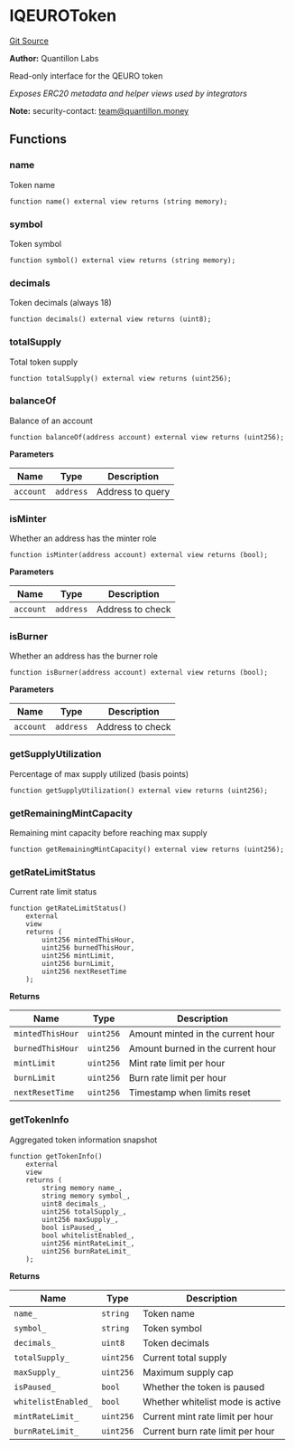 # IQEUROToken
[Git Source](https://github.com/Quantillon-Labs/smart-contracts/quantillon-protocol/blob/2c8dfc96fee94b0bbd0e4d44c6caa70cba7e0d51/src/interfaces/IQEUROToken.sol)

**Author:**
Quantillon Labs

Read-only interface for the QEURO token

*Exposes ERC20 metadata and helper views used by integrators*

**Note:**
security-contact: team@quantillon.money


## Functions
### name

Token name


```solidity
function name() external view returns (string memory);
```

### symbol

Token symbol


```solidity
function symbol() external view returns (string memory);
```

### decimals

Token decimals (always 18)


```solidity
function decimals() external view returns (uint8);
```

### totalSupply

Total token supply


```solidity
function totalSupply() external view returns (uint256);
```

### balanceOf

Balance of an account


```solidity
function balanceOf(address account) external view returns (uint256);
```
**Parameters**

|Name|Type|Description|
|----|----|-----------|
|`account`|`address`|Address to query|


### isMinter

Whether an address has the minter role


```solidity
function isMinter(address account) external view returns (bool);
```
**Parameters**

|Name|Type|Description|
|----|----|-----------|
|`account`|`address`|Address to check|


### isBurner

Whether an address has the burner role


```solidity
function isBurner(address account) external view returns (bool);
```
**Parameters**

|Name|Type|Description|
|----|----|-----------|
|`account`|`address`|Address to check|


### getSupplyUtilization

Percentage of max supply utilized (basis points)


```solidity
function getSupplyUtilization() external view returns (uint256);
```

### getRemainingMintCapacity

Remaining mint capacity before reaching max supply


```solidity
function getRemainingMintCapacity() external view returns (uint256);
```

### getRateLimitStatus

Current rate limit status


```solidity
function getRateLimitStatus()
    external
    view
    returns (
        uint256 mintedThisHour,
        uint256 burnedThisHour,
        uint256 mintLimit,
        uint256 burnLimit,
        uint256 nextResetTime
    );
```
**Returns**

|Name|Type|Description|
|----|----|-----------|
|`mintedThisHour`|`uint256`|Amount minted in the current hour|
|`burnedThisHour`|`uint256`|Amount burned in the current hour|
|`mintLimit`|`uint256`|Mint rate limit per hour|
|`burnLimit`|`uint256`|Burn rate limit per hour|
|`nextResetTime`|`uint256`|Timestamp when limits reset|


### getTokenInfo

Aggregated token information snapshot


```solidity
function getTokenInfo()
    external
    view
    returns (
        string memory name_,
        string memory symbol_,
        uint8 decimals_,
        uint256 totalSupply_,
        uint256 maxSupply_,
        bool isPaused_,
        bool whitelistEnabled_,
        uint256 mintRateLimit_,
        uint256 burnRateLimit_
    );
```
**Returns**

|Name|Type|Description|
|----|----|-----------|
|`name_`|`string`|Token name|
|`symbol_`|`string`|Token symbol|
|`decimals_`|`uint8`|Token decimals|
|`totalSupply_`|`uint256`|Current total supply|
|`maxSupply_`|`uint256`|Maximum supply cap|
|`isPaused_`|`bool`|Whether the token is paused|
|`whitelistEnabled_`|`bool`|Whether whitelist mode is active|
|`mintRateLimit_`|`uint256`|Current mint rate limit per hour|
|`burnRateLimit_`|`uint256`|Current burn rate limit per hour|



